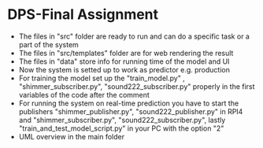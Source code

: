 
# DPS-Final Assignment

- The files in "src" folder are ready to run and can do a specific task or a part of the system
- The files in "src/templates" folder are for web rendering the result
- The files in "data" store info for running time of the model and UI
- Now the system is setted up to work as predictor e.g. production
- For training the model set up the "train_model.py" , "shimmer_subscriber.py", "sound222_subscriber.py" properly in the first variables of the code after the comment
- For running the system on real-time prediction you have to start the publishers "shimmer_publisher.py", "sound222_publisher.py" in RPI4 and "shimmer_subscriber.py", "sound222_subscriber.py", lastly "train_and_test_model_script.py" in your PC with the option "2"
- UML overview in the main folder

